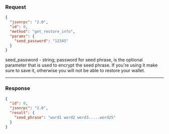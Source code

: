 ### Request

```json
{
  "jsonrpc": "2.0",
  "id": 0,
  "method": "get_restore_info",
  "params": {
    "seed_password": "12345"
  }
}
```

seed_password - string; password for seed phrase, is the optional parameter that is used to encrypt the seed phrase. If you're using it make sure to save it, otherwise you will not be able to restore your wallet.

---

### Response

```json
{
  "id": 0,
  "jsonrpc": "2.0",
  "result": {
    "seed_phrase": "word1 word2 word3.....word25"
  }
}
```
